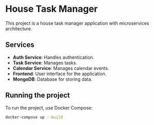 # House Task Manager

This project is a house task manager application with microservices architecture.

## Services

- **Auth Service**: Handles authentication.
- **Task Service**: Manages tasks.
- **Calendar Service**: Manages calendar events.
- **Frontend**: User interface for the application.
- **MongoDB**: Database for storing data.

## Running the project

To run the project, use Docker Compose:

```sh
docker-compose up --build
```
